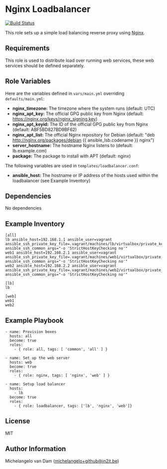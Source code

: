 Nginx Loadbalancer
==================

[![Build Status](https://travis-ci.org/in2it-ansible/nginx_loadbalancer.svg?branch=master)](https://travis-ci.org/in2it-ansible/nginx_loadbalancer)

This role sets up a simple load balancing reverse proxy using [Nginx](https://www.nginx.org).

Requirements
------------

This role is used to distribute load over running web services, these web services should be defined separately.

Role Variables
--------------

Here are the variables defined in `vars/main.yml` overriding `defaults/main.yml`:

- **nginx_timezone:** The timezone where the system runs (default: UTC)
- **nginx_apt_key:** The official GPG public key from Nginx (default: https://nginx.org/keys/nginx_signing.key)
- **nginx_apt_keyid:** The ID of the official GPG public key from Nginx (default: ABF5BD827BD9BF62)
- **nginx_apt_list:** The official Nginx repository for Debian (default: "deb http://nginx.org/packages/debian {{ ansible_lsb.codename }} nginx")
- **server_hostname:** The hostname Nginx listens to (default: lb.example.com)
- **package:** The package to install with APT (default: nginx)

The following variables are used in `templates/loadbalancer.conf`:

- **ansible_host:** The hostname or IP address of the hosts used within the loadbalancer (see Example Inventory)

Dependencies
------------

No dependencies

Example Inventory
-----------------


    [all]
    lb ansible_host=192.168.1.1 ansible_user=vagrant ansible_ssh_private_key_file=.vagrant/machines/lb/virtualbox/private_key ansible_ssh_common_args="-o 'StrictHostKeyChecking no'"
    web1 ansible_host=192.168.2.1 ansible_user=vagrant ansible_ssh_private_key_file=.vagrant/machines/web1/virtualbox/private_key ansible_ssh_common_args="-o 'StrictHostKeyChecking no'"
    web2 ansible_host=192.168.2.2 ansible_user=vagrant ansible_ssh_private_key_file=.vagrant/machines/web2/virtualbox/private_key ansible_ssh_common_args="-o 'StrictHostKeyChecking no'"
    
    [lb]
    lb
    
    [web]
    web1
    web2

Example Playbook
----------------

    - name: Provision boxes
      hosts: all
      become: true
      roles:
        - { role: all, tags: [ 'common', 'all' ] }
    
    - name: Set up the web server
      hosts: web
      become: true
      roles: 
        - { role: nginx, tags: [ 'nginx', 'web' ] }
    
    - name: Setup load balancer
      hosts:
        - lb
      become: true
      roles:
        - { role: loadbalancer, tags: ['lb', 'nginx', 'web']}

License
-------

MIT

Author Information
------------------

Michelangelo van Dam (michelangelo+github@in2it.be)
